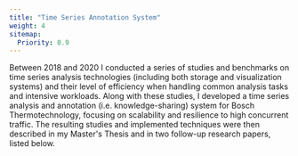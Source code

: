 ```yaml
---
title: "Time Series Annotation System"
weight: 4
sitemap:
  Priority: 0.9
---
```


Between 2018 and 2020 I conducted a series of studies and benchmarks on time series analysis
technologies (including both storage and visualization systems) and their level of efficiency when
handling common analysis tasks and intensive workloads. Along with these studies, I developed a time
series analysis and annotation (i.e. knowledge-sharing) system for Bosch Thermotechnology, focusing
on scalability and resilience to high concurrent traffic. The resulting studies and implemented
techniques were then described in my Master's Thesis and in two follow-up research papers, listed
below.
